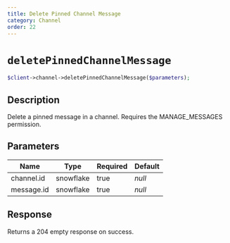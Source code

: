 ```yaml
---
title: Delete Pinned Channel Message
category: Channel
order: 22
---
```


# `deletePinnedChannelMessage`

```php
$client->channel->deletePinnedChannelMessage($parameters);
```

## Description

Delete a pinned message in a channel. Requires the MANAGE_MESSAGES permission.

## Parameters


Name | Type | Required | Default
--- | --- | --- | ---
channel.id | snowflake | true | *null*
message.id | snowflake | true | *null*

## Response

Returns a 204 empty response on success.

